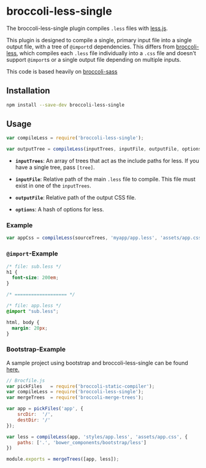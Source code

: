 # broccoli-less-single

The broccoli-less-single plugin compiles `.less` files with
[less.js](https://github.com/less/less.js).

This plugin is designed to compile a single, primary input file
into a single output file, with a tree of `@import`d dependencies. This
differs from [broccoli-less](https://github.com/sindresorhus/broccoli-less/),
which compiles each `.less` file individually into a `.css` file and doesn't
support `@import`s or a single output file depending on multiple inputs.

This code is based heavily on
[broccoli-sass](https://github.com/joliss/broccoli-sass/)

## Installation

```bash
npm install --save-dev broccoli-less-single
```

## Usage

```js
var compileLess = require('broccoli-less-single');

var outputTree = compileLess(inputTrees, inputFile, outputFile, options)
```

* **`inputTrees`**: An array of trees that act as the include paths for
  less. If you have a single tree, pass `[tree]`.

* **`inputFile`**: Relative path of the main `.less` file to compile. This
  file must exist in one of the `inputTrees`.

* **`outputFile`**: Relative path of the output CSS file.

* **`options`**: A hash of options for less.

### Example

```js
var appCss = compileLess(sourceTrees, 'myapp/app.less', 'assets/app.css')
```

### `@import`-Example

```css
/* file: sub.less */
h1 {
  font-size: 200em;
}

/* =================== */

/* file: app.less */
@import "sub.less";

html, body {
  margin: 20px;
}
```

### Bootstrap-Example

A sample project using bootstrap and broccoli-less-single can be found [here.](https://github.com/jasonmit/broccoli-less-single-example)

```js
// Brocfile.js
var pickFiles   = require('broccoli-static-compiler');
var compileLess = require('broccoli-less-single');
var mergeTrees  = require('broccoli-merge-trees');

var app = pickFiles('app', {
	srcDir:  '/',
	destDir: '/'
});

var less = compileLess(app, 'styles/app.less', 'assets/app.css', {
	paths: ['.', 'bower_components/bootstrap/less']
})

module.exports = mergeTrees([app, less]);
```

